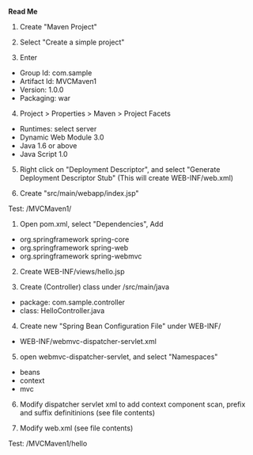 **Read Me**

1. Create "Maven Project"

2. Select "Create a simple project"

3. Enter

  - Group Id: com.sample
  - Artifact Id: MVCMaven1
  - Version: 1.0.0
  - Packaging: war

4. Project > Properties > Maven > Project Facets

  - Runtimes: select server
  - Dynamic Web Module  3.0
  - Java 1.6 or above
  - Java Script 1.0

5. Right click on "Deployment Descriptor", and select "Generate Deployment Descriptor Stub"
  (This will create WEB-INF/web.xml)

6. Create "src/main/webapp/index.jsp"

Test: /MVCMaven1/

1. Open pom.xml, select "Dependencies", Add

  - org.springframework   spring-core
  - org.springframework   spring-web
  - org.springframework   spring-webmvc

2. Create WEB-INF/views/hello.jsp

3. Create (Controller) class under /src/main/java

  - package: com.sample.controller
  - class:   HelloController.java

4. Create new "Spring Bean Configuration File" under WEB-INF/

  - WEB-INF/webmvc-dispatcher-servlet.xml
  
5. open webmvc-dispatcher-servlet, and select "Namespaces"

  - beans
  - context
  - mvc

6. Modify dispatcher servlet xml to add context component scan, prefix and suffix definitinions (see file contents)

7. Modify web.xml (see file contents)

Test: /MVCMaven1/hello
